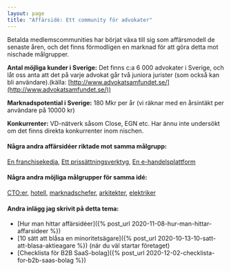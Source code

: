 ```yaml
---
layout: page
title: "Affärsidé: Ett community för advokater"
---
```

Betalda medlemscommunities har börjat växa till sig som affärsmodell de senaste åren, och det finns förmodligen en marknad för att göra detta mot nischade målgrupper.

**Antal möjliga kunder i Sverige:** Det finns c:a 6 000 advokater i Sverige, och låt oss anta att det på varje advokat går två juniora jurister (som också kan bli användare).(källa: [http://www.advokatsamfundet.se/](http://www.advokatsamfundet.se/))

**Marknadspotential i Sverige:** 180 Mkr per år (vi räknar med en årsintäkt per användare på 10000 kr)

**Konkurrenter:** VD-nätverk såsom Close, EGN etc. Har ännu inte undersökt om det finns direkta konkurrenter inom nischen.

#### Några andra affärsidéer riktade mot samma målgrupp:
[En franchisekedja](/affarsideer/en-franchisekedja-av-advokater/), [Ett prissättningsverktyg](/affarsideer/ett-prissattningsverktyg-for-advokater/), [En e-handelsplattform](/affarsideer/en-e-handelsplattform-for-advokater/)


#### Några andra möjliga målgrupper för samma idé:
[CTO:er](/affarsideer/ett-community-for-cto-er/), [hotell](/affarsideer/ett-community-for-hotell/), [marknadschefer](/affarsideer/ett-community-for-marknadschefer/), [arkitekter](/affarsideer/ett-community-for-arkitekter/), [elektriker](/affarsideer/ett-community-for-elektriker/)

#### Andra inlägg jag skrivit på detta tema:
- [Hur man hittar affärsidéer]({% post_url 2020-11-08-hur-man-hittar-affarsideer %})
- [10 sätt att blåsa en minoritetsägare]({% post_url 2020-10-13-10-satt-att-blasa-aktieagare %}) (när du väl startar företaget)
- [Checklista för B2B SaaS-bolag]({% post_url 2020-12-02-checklista-for-b2b-saas-bolag %})

